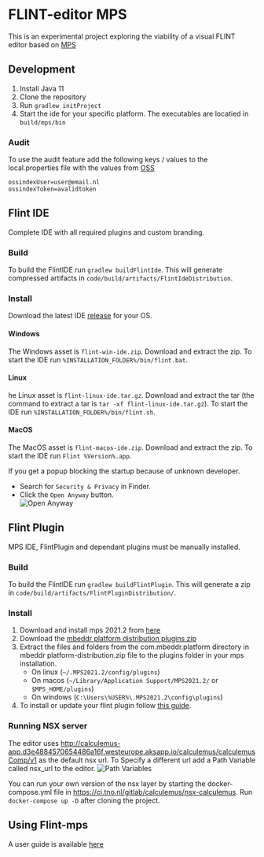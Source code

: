 # FLINT-editor MPS

This is an experimental project exploring the viability of a visual FLINT editor based on [MPS](https://www.jetbrains.com/mps/)
## Development
1. Install Java 11
2. Clone the repository
3. Run `gradlew initProject`
4. Start the ide for your specific platform. The executables are locatied in `build/mps/bin`

### Audit
To use the audit feature add the following keys / values to the local.properties file with the values from [OSS](https://ossindex.sonatype.org/user/settings)
```aidl
ossindexUser=user@email.nl
ossindexToken=avalidtoken
```

## Flint IDE
Complete IDE with all required plugins and custom branding.
 
### Build
To build the FlintIDE run `gradlew buildFlintIde`. This will generate compressed artifacts in `code/build/artifacts/FlintIdeDistribution`.

### Install
Download the latest IDE [release](https://github.com/discipl/flinteditor-mps/releases) for your OS.

#### Windows
The Windows asset is `flint-win-ide.zip`. Download and extract the zip. To start the IDE run `%INSTALLATION_FOLDER%/bin/flint.bat`.

#### Linux
he Linux asset is `flint-linux-ide.tar.gz`. Download and extract the tar (the command to extract a tar is `tar -xf flint-linux-ide.tar.gz`). To start the IDE run `%INSTALLATION_FOLDER%/bin/flint.sh`.

#### MacOS
The MacOS asset is `flint-macos-ide.zip`. Download and extract the zip. To start the IDE run `Flint %Version%.app`. 

If you get a popup blocking the startup because of unknown developer. 
 - Search for `Security & Privacy` in Finder.
 - Click the `Open Anyway` button.    
![Open Anyway](docs/images/run-not-know-macos.png)


## Flint Plugin
MPS IDE, FlintPlugin and dependant plugins must be manually installed. 
### Build
To build the FlintIDE run `gradlew buildFlintPlugin`. This will generate a zip in `code/build/artifacts/FlintPluginDistribution/`.

### Install
1. Download and install mps 2021.2 from [here](https://www.jetbrains.com/mps/download/previous.html)
2. Download the [mbeddr platform distribution plugins zip](https://projects.itemis.de/nexus/content/repositories/mbeddr/com/mbeddr/platform/mps-2021.2.2021.2.23232.6906f38/platform-mps-2021.2.2021.2.23232.6906f38.zip)	
3. Extract the files and folders from the com.mbeddr.platform directory in mbeddr platform-distribution.zip file to the plugins folder in your mps installation.
   - On linux  (`~/.MPS2021.2/config/plugins`)
   - On macos  (`~/Library/Application Support/MPS2021.2/` or `$MPS_HOME/plugins`)
   - On windows  (`C:\Users\%USER%\.MPS2021.2\config\plugins`)
4. To install or update your flint plugin follow [this guide](docs/PLUGIN_UPDATE_GUIDE.md). 


### Running NSX server
The editor uses http://calculemus-app.d3e4884570654486a16f.westeurope.aksapp.io/calculemus/calculemusComp/v1 as the default nsx url.
To Specify a different url add a Path Variable called nsx_url to the editor. 
![Path Variables](docs/images/path_variables.png)


You can run your own version of the nsx layer by starting the docker-compose.yml file in https://ci.tno.nl/gitlab/calculemus/nsx-calculemus. Run 
`docker-compose up -D` after cloning the project.

## Using Flint-mps
A user guide is available [here](docs/USER_GUIDE.md)
